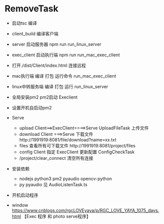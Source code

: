 # RemoveTask


* 启动tsc 编译
* client_build 编译客户端
* server 启动服务器 npm run run_linux_server
* exec_client 启动执行端 npm run run_mac_exec_client
* 打开./dist/Client/index.html 连接远程
* mac执行端 编译 打包 运行命令 run_mac_exec_client
* linux中转服务端 编译 打包 运行 run_linux_server

* 全局安装pm2  pm2启动 Execlient
* 设置开机自启动pm2

* Serve

  * upload   Client==>ExecClient====>Serve  UploadFileTask 上传文件
  * download  Client ===>Serve 下载文件  http://1991919:8081/file/download?name=xx.txt
  * files 查看所有可下载文件 http://1991919:8081/project/files
  * config  Client 指定 ExecClient 更新配置  ConfigCheckTask
  * /project/clear_connect  清空所有连接

* 安装依赖
  * nodejs python3 pm2 pyaudio opencv-python
  * py pyaudio 见 AudioListenTask.ts

* 开机启动程序 
 * window  https://www.cnblogs.com/rgcLOVEyaya/p/RGC_LOVE_YAYA_1075_days.html  【Exec 程序 和 photo serve程序】